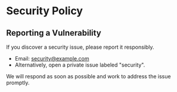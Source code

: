 # Security Policy

## Reporting a Vulnerability

If you discover a security issue, please report it responsibly.

- Email: security@example.com
- Alternatively, open a private issue labeled "security".

We will respond as soon as possible and work to address the issue promptly.
